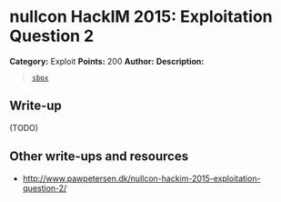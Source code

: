 # nullcon HackIM 2015: Exploitation Question 2

**Category:** Exploit
**Points:** 200
**Author:**
**Description:**

> [`sbox`](sbox)

## Write-up

(TODO)

## Other write-ups and resources

* <http://www.pawpetersen.dk/nullcon-hackim-2015-exploitation-question-2/>
